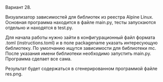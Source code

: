 Вариант 28.

Визуализатор зависимостей для библиотек из реестра Alpine Linux. Основная программа находится в файле main.py, тесты запускаются отдельно и находятся в test.py.

Для начала работы нужно зайти в конфигурационный файл формата .toml (instructions.toml) и в поле packagename указать интересующую библиотеку. По умолчанию ищутся зависимости для библиотеки mc. После указания имени библиотеки необходимо запустить main.py. Программа сделает все сама.

Результат будет содержаться в сгенерированном программой файле res.png.
